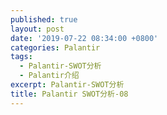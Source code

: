 ```yaml
---
published: true
layout: post
date: '2019-07-22 08:34:00 +0800'
categories: Palantir
tags:
  - Palantir-SWOT分析
  - Palantir介绍
excerpt: Palantir-SWOT分析
title: Palantir SWOT分析-08
---
```

